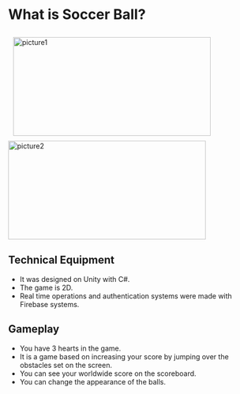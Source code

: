 # What is Soccer Ball?

<div>

<img src="https://i.ibb.co/Dr8yD5v/picture1.jpg" style = "margin:10px" alt="picture1"  width="400" height="200"/>
<img src="https://i.ibb.co/Dg9XmZ2/unnamed-1.jpg" alt="picture2" width="400" height="200" />
</div>

## Technical Equipment

- It was designed on Unity with C#.
- The game is 2D.
- Real time operations and authentication systems were made with Firebase systems.



## Gameplay

- You have 3 hearts in the game.
- It is a game based on increasing your score by jumping over the obstacles set on the screen.
- You can see your worldwide score on the scoreboard.
- You can change the appearance of the balls.




